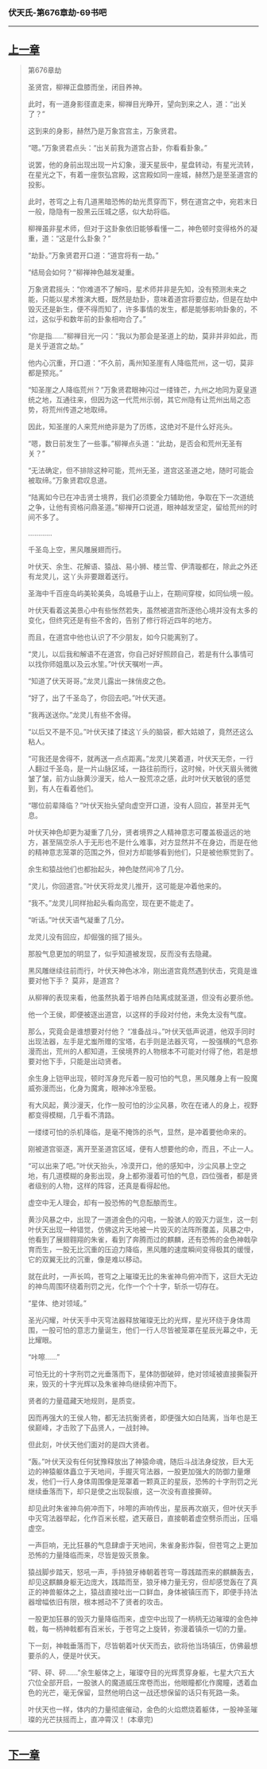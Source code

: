 ### 伏天氏-第676章劫-69书吧

--------
[上一章](./ab11171cc998ab3457773d0c8f780742.md)
--------


>
>
>
>第676章劫
>
>圣贤宫，柳禅正盘膝而坐，闭目养神。
>
>此时，有一道身影径直走来，柳禅目光睁开，望向到来之人，道：“出关了？”
>
>这到来的身影，赫然乃是万象宫宫主，万象贤君。
>
>“嗯。”万象贤君点头：“出关前我为道宫占卦，你看看卦象。”
>
>说罢，他的身前出现出现一片幻象，漫天星辰中，星盘转动，有星光流转，在星光之下，有着一座恢弘宫殿，这宫殿如同一座城，赫然乃是至圣道宫的投影。
>
>此时，苍穹之上有几道黑暗恐怖的劫光贯穿而下，劈在道宫之中，宛若末日一般，隐隐有一股黑云压城之感，似大劫将临。
>
>柳禅虽非星术师，但对于这卦象依旧能够看懂一二，神色顿时变得格外的凝重，道：“这是什么卦象？”
>
>“劫卦。”万象贤君开口道：“道宫将有一劫。”
>
>“结局会如何？”柳禅神色越发凝重。
>
>万象贤君摇头：“你难道不了解吗，星术师并非是先知，没有预测未来之能，只能以星术推演大概，既然是劫卦，意味着道宫将要应劫，但是在劫中毁灭还是新生，便不得而知了，许多事情的发生，都是能够影响卦象的，不过，这似乎和数年前的卦象相吻合了。”
>
>“你是指……”柳禅目光一闪：“我以为那会是圣道上的劫，莫非并非如此，而是关乎道宫之劫。”
>
>他内心沉重，开口道：“不久前，禹州知圣崖有人降临荒州，这一切，莫非都是预兆。”
>
>“知圣崖之人降临荒州？”万象贤君眼神闪过一缕锋芒，九州之地同为夏皇道统之地，互通往来，但因为这一代荒州示弱，其它州隐有让荒州出局之态势，将荒州传道之地取缔。
>
>因此，知圣崖的人来荒州绝非是为了历练，这绝对不是什么好兆头。
>
>“嗯，数日前发生了一些事。”柳禅点头道：“此劫，是否会和荒州无圣有关？”
>
>“无法确定，但不排除这种可能，荒州无圣，道宫这圣道之地，随时可能会被取缔。”万象贤君叹息道。
>
>“陆离如今已在冲击贤士境界，我们必须要全力辅助他，争取在下一次道统之争，让他有资格问鼎圣道。”柳禅开口说道，眼神越发坚定，留给荒州的时间不多了。
>
>…………
>
>千圣岛上空，黑风雕展翅而行。
>
>叶伏天、余生、花解语、猿战、易小狮、楼兰雪、伊清璇都在，除此之外还有龙灵儿，这丫头非要跟着送行。
>
>圣海中千百座岛屿美轮美奂，岛城悬于山上，在期间穿梭，如同仙境一般。
>
>叶伏天看着这美景心中有些怅然若失，虽然被道宫所逐他心境并没有太多的变化，但终究还是有些不舍的，告别了修行将近四年的地方。
>
>而且，在道宫中他也认识了不少朋友，如今只能离别了。
>
>“灵儿，以后我和解语不在道宫，你自己好好照顾自己，若是有什么事情可以找你师姐凰以及云水笙。”叶伏天嘱咐一声。
>
>“知道了伏天哥哥。”龙灵儿露出一抹俏皮之色。
>
>“好了，出了千圣岛了，你回去吧。”叶伏天道。
>
>“我再送送你。”龙灵儿有些不舍得。
>
>“以后又不是不见。”叶伏天揉了揉这丫头的脑袋，都大姑娘了，竟然还这么粘人。
>
>“可我还是舍得不，就再送一点点距离。”龙灵儿笑着道，叶伏天无奈，一行人翻过千圣岛，是一片山脉区域，一路往前而行，这时候，叶伏天眉头微微皱了皱，前方山脉黄沙漫天，给人一股荒凉之感，此时叶伏天敏锐的感觉到，有人在看着他们。
>
>“哪位前辈降临？”叶伏天抬头望向虚空开口道，没有人回应，甚至并无气息。
>
>叶伏天神色却更为凝重了几分，贤者境界之人精神意志可覆盖极遥远的地方，甚至隔空杀人于无形也不是什么难事，对方显然并不在身边，而是在他的精神意志笼罩的范围之外，但对方却能够看到他们，只是被他察觉到了。
>
>余生和猿战他们也都抬起头，神色陡然间冷了几分。
>
>“灵儿，你回道宫。”叶伏天将龙灵儿推开，这可能是冲着他来的。
>
>“我不。”龙灵儿同样抬起头看向高空，现在更不能走了。
>
>“听话。”叶伏天语气凝重了几分。
>
>龙灵儿没有回应，却倔强的摇了摇头。
>
>那股气息更加的明显了，似乎知道被发现，反而没有去隐藏。
>
>黑风雕继续往前而行，叶伏天神色冰冷，刚出道宫竟然遇到伏击，究竟是谁要对他下手？
>莫非，是道宫？
>
>从柳禅的表现来看，他虽然执着于培养白陆离成就圣道，但没有必要杀他。
>
>他一个王侯，即便被逐出道宫，以这样的手段对付他，未免太没有气度。
>
>那么，究竟会是谁想要对付他？
>“准备战斗。”叶伏天低声说道，他双手同时出现法器，左手是尤蚩所赠的宝塔，右手则是法器灭穹，一股强横的气息弥漫而出，荒州的人都知道，王侯境界的人物根本不可能对付得了他，若是想要对他下手，只能是出动贤者。
>
>余生身上铠甲出现，顿时浑身充斥着一股可怕的气息，黑风雕身上有一股魔威弥漫而出，化身为魔禽，眼神冰冷至极。
>
>有大风起，黄沙漫天，化作一股可怕的沙尘风暴，吹在在诸人的身上，视野都变得模糊，几乎看不清路。
>
>一缕缕可怕的杀机降临，是毫不掩饰的杀气，显然，是冲着要他命来的。
>
>刚被道宫驱逐，离开至圣道宫区域，便有人想要他的命，而且，不止一人。
>
>“可以出来了吧。”叶伏天抬头，冷漠开口，他的感知中，沙尘风暴上空之地，有几道模糊的身影出现，身上都弥漫着可怕的气息，四位强者，都是贤者级别的人物，这样的阵容，还真是看得起他。
>
>虚空中无人理会，却有一股恐怖的气息酝酿而生。
>
>黄沙风暴之中，出现了一道道金色的闪电，一股骇人的毁灭力诞生，这一刻叶伏天出现一种错觉，仿佛这片天地被一片毁灭的法阵所覆盖，风暴之中，他看到了展翅翱翔的朱雀，看到了奔腾而过的麒麟，还有恐怖的金色神戟孕育而生，一股无比沉重的压迫力降临，黑风雕的速度瞬间变得极其的缓慢，它的双翼无比的沉重，像是难以移动。
>
>就在此时，一声长鸣，苍穹之上璀璨无比的朱雀神鸟俯冲而下，这巨大无边的神鸟周围环绕着刑罚之光，化作一个个十字，斩杀一切存在。
>
>“星体、绝对领域。”
>
>圣光闪耀，叶伏天手中灭穹法器释放璀璨无比的光辉，星光环绕于身体周围，一股可怕的意志力量诞生，他们一行人尽皆被笼罩在星辰光幕之中，无比耀眼。
>
>“咔嚓……”
>
>可怕无比的十字刑罚之光垂落而下，星体防御破碎，绝对领域被直接撕裂开来，毁灭的十字光辉以及朱雀神鸟继续俯冲而下。
>
>贤者的力量蕴藏天地规则，是质变。
>
>因而再强大的王侯人物，都无法抗衡贤者，即便强大如白陆离，当年也是王侯巅峰，才击败了下品贤人，一战封神。
>
>但此刻，叶伏天他们面对的是四大贤者。
>
>“轰。”叶伏天没有任何犹豫释放出了神猿命魂，随后斗战法身绽放，巨大无边的神猿躯体矗立于天地间，手握灭穹法器，一股更加强大的防御力量爆发，他们一行人身体周围像是笼罩着一颗真正的星辰，恐怖的十字刑罚之光继续垂落而下，却只是使之出现裂痕，这一次没有直接撕碎。
>
>却见此时朱雀神鸟俯冲而下，咔嚓的声响传出，星辰再次崩灭，但叶伏天手中灭穹法器举起，化作百米长棍，遮天蔽日，直接朝着虚空劈杀而出，压塌虚空。
>
>一声巨响，无比狂暴的气息肆虐于天地间，朱雀身影炸裂，但苍穹之上更加恐怖的力量降临而来，尽皆是毁灭景象。
>
>猿战脚步踏天，怒吼一声，手持狼牙棒朝着苍穹一尊践踏而来的麒麟轰去，却见这麒麟身躯无边庞大，践踏而至，狼牙棒力量无穷，但却感觉轰在了真正的神兽躯体之上，猿战直接吐出一口鲜血，身体被镇压而下，即便手持法器增幅依旧有限，根本撼动不了贤者的攻击。
>
>一股更加狂暴的毁灭力量降临而来，虚空中出现了一柄柄无边璀璨的金色神戟，每一柄神戟都有百米长，于苍穹之上旋转，弥漫着镇杀一切的力量。
>
>下一刻，神戟垂落而下，尽皆朝着叶伏天而去，欲将他当场镇压，仿佛最想要杀的人，便是叶伏天。
>
>“砰、砰、砰……”余生躯体之上，璀璨夺目的光辉贯穿身躯，七星大穴五大穴位全部开启，一股骇人的魔道威压席卷而出，他眼瞳都化作魔瞳，透着血色的光芒，毫无保留，显然他明白这一战还想保留的话只有死路一条。
>
>叶伏天也一样，体内的力量彻底催动，金色的火焰燃烧着躯体，一股神圣璀璨的光芒扶摇而上，直冲霄汉！
>(本章完)
>
>

--------
[下一章](./1725fa54895c568871983b947348ab83.md)
--------

